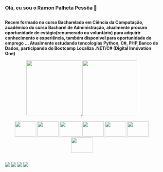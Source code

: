 ### Olá, eu sou o Ramon Palheta Pessôa 👋
##



**Recem formado no curso Bacharelado em Ciência da Computação, acadêmico do curso Bacharel de Administração, atualmente procuro oportunidade de estágio(renumerado ou voluntário) para adquirir conhecimento e experiência, também disponivel para oportunidade de emprego ...
 Atualmente  estudando  tencologias  Python, C#, PHP,Banco de Dados, participando do Bootcamp Localiza .NET/C# (Digital Innovation One)**




<div align="center">
  <a href="https://github.com/RamonPPessoa">
  <img height="180em" src="https://github-readme-stats.vercel.app/api?username=RamonPPessoa&show_icons=true&theme=dark&include_all_commits=true&count_private=true"/>
  <img height="180em" src="https://github-readme-stats.vercel.app/api/top-langs/?username=RamonPPessoa&layout=compact&langs_count=7&theme=dark"/>

  
  <div style="display-flex"><br>
    <img height ="50" width="70"  src="https://cdn.jsdelivr.net/gh/devicons/devicon/icons/python/python-original-wordmark.svg" />
    <img height ="50" width="70" src="https://cdn.jsdelivr.net/gh/devicons/devicon/icons/php/php-original.svg" />

    
  <img height ="50" width="70" src = "https://cdn.jsdelivr.net/gh/devicons/devicon/icons/csharp/csharp-original.svg" />
 
<img height ="50" width="70" src = https://user-images.githubusercontent.com/33637915/147134570-12b4e3e2-058d-4f54-a57b-46123aea5b76.png />
    <img height ="50" width="70" src="https://cdn.jsdelivr.net/gh/devicons/devicon/icons/mysql/mysql-original-wordmark.svg" />
    <img height ="50" width="70" src="https://cdn.jsdelivr.net/gh/devicons/devicon/icons/html5/html5-original-wordmark.svg" />
    <img height ="50" width="70" src="https://cdn.jsdelivr.net/gh/devicons/devicon/icons/css3/css3-original-wordmark.svg" />

  </div>
    </div>
   
  ##
  
  <a href="https://https://www.instagram.com/ramon_ppessoa/" target="_blank"><img src="https://img.shields.io/badge/-Instagram-%23E4405F?style=for-the-badge&logo=instagram&logoColor=white" target="_blank"></a>
 <a href="" target="_blank"><img src="https://img.shields.io/badge/Discord-7289DA?style=for-the-badge&logo=discord&logoColor=white" target="_blank"></a> 
  <a href = "mailto:pessoapalheta.ramon@gmail.com"><img src="https://img.shields.io/badge/-Gmail-%23333?style=for-the-badge&logo=gmail&logoColor=white" target="_blank"></a>
  <a href="https://www.linkedin.com/in/ramon-palheta-pessoa-de-souza-715503159/" target="_blank"><img src="https://img.shields.io/badge/-LinkedIn-%230077B5?style=for-the-badge&logo=linkedin&logoColor=white" target="_blank"></a> 
 

 
</div>

